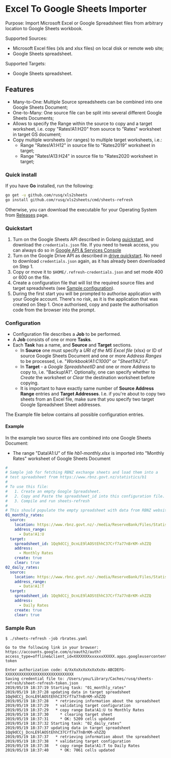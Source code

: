 # Excel To Google Sheets Importer #

Purpose: Import Microsoft Excel or Google Spreadsheet files from arbitrary
location to Google Sheets workbook.

Supported Sources:

  * Microsoft Excel files (xls and xlsx files) on local disk or remote web
    site;
  * Google Sheets spreadsheet.

Supported Targets:

  * Google Sheets spreadsheet.

## Features ##

* Many-to-One: Multiple Source spreadsheets can be combined into one Google
  Sheets Document;
* One-to-Many: One source file can be split into several different Google
  Sheets Documents;
* Allows to specify the Range within the source to copy and a target
  worksheet, i.e. copy "Rates!A1:H20" from source to "Rates" worksheet in
  target GS document;
* Copy multiple worsheets (or ranges) to multiple target worksheets, i.e.:
  * Range "Rates!A1:H12" in source file to "Rates2019" worksheet in target;
  * Range "Rates!A13:H24" in source file to "Rates2020 worksheet in target;

### Quick install ###
If you have **Go** installed, run the following:

```sh
go get -u github.com/rusq/xls2sheets
go install github.com/rusq/xls2sheets/cmd/sheets-refresh
```

Otherwise, you can download the executable for your Operating System from
[Releases][1] page.

### Quickstart ###
1. Turn on the Google Sheets API described in Golang [quickstart][2], and
   download the `credentials.json` file.  If you need to tweak access, you
   can always do so in [Google API & Services Console][3]
2. Turn on the Google Drive API as described in [drive quickstart][4].  No
   need to download `credentials.json` again, as it has already been
   downloaded on Step 1.
3. Copy or move it to `$HOME/.refresh-credentials.json` and set mode 400 or
   600 on the file.
4. Create a configuration file that will list the required source files and
   target spreadsheets (see [Sample configuration](#example)).
5. During the first start you will be prompted to authorise application with
   your Google account.  There's no risk, as it is the application that was
   created on Step 1.  Once authorised, copy and paste the authorisation
   code from the browser into the prompt.

### Configuration ###
* Configuration file describes a **Job** to be performed.
* A **Job** consists of one or more **Tasks**.
* Each **Task** has a name, and **Source** and **Target** sections.
  * In **Source** one must specify a *URI of the MS Excel file* (xlsx) or ID
    of source Google Sheets Document and one or more *Address Ranges* to be
    processed, i.e. "*Workbook!A1:C1000*" or "*Sheet1!A2:U*".
  * In **Target** - a *Google SpreadsheetID* and one or more *Address* to copy
    to, i.e. "Backup!A1".  Optionally, one can specify whether to *Create* the
    worksheet or *Clear* the destination worksheet before copying.
  * It is important to have exactly same number of **Source Address Range**
    entries and **Target Addresses**.  I.e. if you're about to copy
    two sheets from an Excel file, make sure that you specify two target
    Google Spreadsheet Sheet addresses.

The Example file below contains all possible configuration entries.

#### Example ####

In the example two source files are combined into one Google Sheets Document:

* The range "Data!A1:U" of file *hb1-monthly.xlsx* is imported into "Monthly Rates"
  worksheet of Google Sheets Document

```yaml
# 
# Sample job for fetching RBNZ exchange sheets and load them into a
# test spreadsheet from https://www.rbnz.govt.nz/statistics/b1
#
# To use this file:
#   1. Create an empty Google Spreadsheet.
#   2. Copy and Paste the spreadsheet_id into this configuration file.
#   3. Compile and run sheets-refresh
#
# This should populate the empty spreadsheet with data from RBNZ website.
01_monthly_rates:
  source:
    location: https://www.rbnz.govt.nz/-/media/ReserveBank/Files/Statistics/tables/b1/hb1-monthly.xlsx
    address_range:
      - Data!A1:U
  target:
    spreadsheet_id: 1Qq9dCCj_DcnLE9lAOStEhhC37Crf7a77nBrKM-xhZZQ
    address:
      - Monthly Rates
    create: true
    clear: true
02_daily_rates:
  source:
    location: https://www.rbnz.govt.nz/-/media/ReserveBank/Files/Statistics/tables/b1/hb1-daily.xlsx
    address_range:
      - Data!A1:T
  target:
    spreadsheet_id: 1Qq9dCCj_DcnLE9lAOStEhhC37Crf7a77nBrKM-xhZZQ
    address:
      - Daily Rates
    create: true
    clear: true

```

### Sample Run ###
```
$ ./sheets-refresh -job rbrates.yaml

Go to the following link in your browser:
https://accounts.google.com/o/oauth2/auth?access_type=offline&client_id=XXXXXXXxxxxxxXXXXX.apps.googleusercontent.com&redirect_uri=urn%3Aietf%3Awg%3Aoauth%3A2.0%3Aoob&response_type=code&scope=https%3A%2F%2Fwww.googleapis.com%2Fauth%2Fspreadsheets+https%3A%2F%2Fwww.googleapis.com%2Fauth%2Fdrive.file&state=state-token

Enter authorization code: 4/XxXxXxXxXxXxXxXx-ABCDEFG-XXXXXXXXXXXXXXXXXXXXXXXXXXXXXX
Saving credential file to: /Users/you/Library/Caches/rusq/sheets-refresh/sheet-refresh-token.json
2019/05/19 18:37:19 Starting task: "01_monthly_rates"
2019/05/19 18:37:28 updating data in target spreadsheet 1Qq9dCCj_DcnLE9lAOStEhhC37Crf7a77nBrKM-xhZZQ
2019/05/19 18:37:28   * retrieving information about the spreadsheet
2019/05/19 18:37:29   * validating target configuration
2019/05/19 18:37:29   * copy range Data!A1:U to Monthly Rates
2019/05/19 18:37:30     * clearing target sheet
2019/05/19 18:37:31     * OK: 5209 cells updated
2019/05/19 18:37:32 Starting task: "02_daily_rates"
2019/05/19 18:37:37 updating data in target spreadsheet 1Qq9dCCj_DcnLE9lAOStEhhC37Crf7a77nBrKM-xhZZQ
2019/05/19 18:37:37   * retrieving information about the spreadsheet
2019/05/19 18:37:38   * validating target configuration
2019/05/19 18:37:38   * copy range Data!A1:T to Daily Rates
2019/05/19 18:37:40     * OK: 7061 cells updated
```

[1]: https://github.com/rusq/xls2sheets/releases
[2]: https://developers.google.com/sheets/api/quickstart/go
[3]: https://console.developers.google.com/apis/dashboard?authuser=0
[4]: https://developers.google.com/drive/api/v3/quickstart/go
[5]: https://developers.google.com/sheets/api/guides/concepts